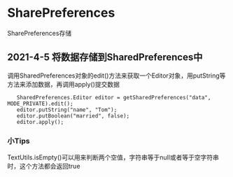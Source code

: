 # SharePreferences
SharePreferences存储
## 2021-4-5 将数据存储到SharedPreferences中  
调用SharedPreferences对象的edit()方法来获取一个Editor对象，用putString等方法来添加数据，再调用apply()提交数据  
```
   SharedPreferences.Editor editor = getSharedPreferences("data", MODE_PRIVATE).edit();  
   editor.putString("name", "Tom");  
   editor.putBoolean("married", false);  
   editor.apply();
```  
### 小Tips
TextUtils.isEmpty()可以用来判断两个空值，字符串等于null或者等于空字符串时，这个方法都会返回true


